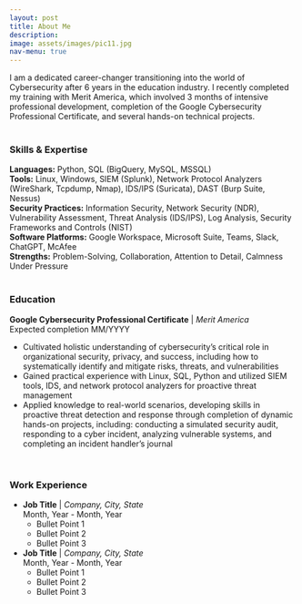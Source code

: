 ```yaml
---
layout: post
title: About Me
description: 
image: assets/images/pic11.jpg
nav-menu: true
---
```


I am a dedicated career-changer transitioning into the world of Cybersecurity after 6 years in the education industry. I recently completed my training with Merit America, which involved 3 months of intensive professional development, completion of the Google Cybersecurity Professional Certificate, and several hands-on technical projects.
<br><br>
<div>
  <h3>Skills & Expertise</h3>
    <strong>Languages:</strong> Python, SQL (BigQuery, MySQL, MSSQL)<br>
    <strong>Tools:</strong> Linux, Windows, SIEM (Splunk), Network Protocol Analyzers (WireShark, Tcpdump, Nmap), IDS/IPS (Suricata), DAST (Burp Suite, Nessus)<br>
    <strong>Security Practices:</strong> Information Security, Network Security (NDR), Vulnerability Assessment, Threat Analysis (IDS/IPS), Log Analysis, Security Frameworks and Controls (NIST)<br>
    <strong>Software Platforms:</strong> Google Workspace, Microsoft Suite, Teams, Slack, ChatGPT, McAfee <br>
    <strong>Strengths:</strong> Problem-Solving, Collaboration, Attention to Detail, Calmness Under Pressure <br>
</div>
<br>
<div>
  <h3>Education</h3>
    <strong>Google Cybersecurity Professional Certificate</strong> | <em>Merit America</em> <br>
    Expected completion MM/YYYY
    <ul>
      <li>Cultivated holistic understanding of cybersecurity’s critical role in organizational security, privacy, and success, including how to systematically identify and mitigate risks, threats, and vulnerabilities</li>
      <li>Gained practical experience with Linux, SQL, Python and utilized SIEM tools, IDS, and network protocol analyzers for proactive threat management</li>
      <li>Applied knowledge to real-world scenarios, developing skills in proactive threat detection and response through completion of dynamic hands-on projects, including: conducting a simulated security audit, responding to a cyber incident, analyzing vulnerable systems, and completing an incident handler’s journal</li>
    </ul>
</div>
<br>
<div>
  <h3>Work Experience</h3>
    <ul class="alt">
        <li><strong>Job Title</strong> | <em>Company, City, State</em><br>
        Month, Year - Month, Year
        <ul>
            <li>Bullet Point 1</li>
            <li>Bullet Point 2</li>
            <li>Bullet Point 3</li>
        </ul></li>
        <li><strong>Job Title</strong> | <em>Company, City, State</em><br>
        Month, Year - Month, Year
        <ul>
            <li>Bullet Point 1</li>
            <li>Bullet Point 2</li>
            <li>Bullet Point 3</li>
        </ul></li>
    </ul>
</div>
